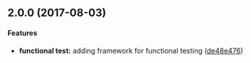 <a name="2.0.0"></a>
## 2.0.0 (2017-08-03)


#### Features

* **functional test:** adding framework for functional testing ([de48e476](https://github.com/rahil471/appy.git/commit/de48e476))

